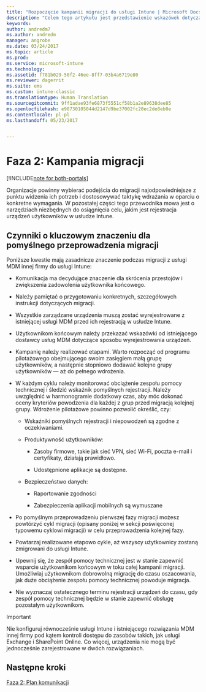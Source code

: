 ```yaml
---
title: "Rozpoczęcie kampanii migracji do usługi Intune | Microsoft Docs"
description: "Celem tego artykułu jest przedstawienie wskazówek dotyczących sposobu rozpoczęcia kampanii migracji."
keywords: 
author: andredm7
ms.author: andredm
manager: angrobe
ms.date: 03/24/2017
ms.topic: article
ms.prod: 
ms.service: microsoft-intune
ms.technology: 
ms.assetid: f781b029-50f2-46ee-8ff7-03b4a6719e80
ms.reviewer: dagerrit
ms.suite: ems
ms.custom: intune-classic
ms.translationtype: Human Translation
ms.sourcegitcommit: 9ff1adae93fe6873f5551cf58b1a2e89638dee85
ms.openlocfilehash: e98730105044d2147d9be37002fc20ec2de8eb0e
ms.contentlocale: pl-pl
ms.lasthandoff: 05/23/2017


---
```


# <a name="phase-2-migration-campaign"></a>Faza 2: Kampania migracji

[!INCLUDE[note for both-portals](../includes/note-for-both-portals.md)]

Organizacje powinny wybierać podejścia do migracji najodpowiedniejsze z punktu widzenia ich potrzeb i dostosowywać taktykę wdrażania w oparciu o konkretne wymagania. W pozostałej części tego przewodnika mowa jest o narzędziach niezbędnych do osiągnięcia celu, jakim jest rejestracja urządzeń użytkowników w usłudze Intune.

## <a name="keys-to-a-successful-migration"></a>Czynniki o kluczowym znaczeniu dla pomyślnego przeprowadzenia migracji

Poniższe kwestie mają zasadnicze znaczenie podczas migracji z usługi MDM innej firmy do usługi Intune:

-   Komunikacja ma decydujące znaczenie dla skrócenia przestojów i zwiększenia zadowolenia użytkownika końcowego.

-   Należy pamiętać o przygotowaniu konkretnych, szczegółowych instrukcji dotyczących migracji.

-   Wszystkie zarządzane urządzenia muszą zostać wyrejestrowane z istniejącej usługi MDM przed ich rejestracją w usłudze Intune.

-   Użytkownikom końcowym należy przekazać wskazówki od istniejącego dostawcy usług MDM dotyczące sposobu wyrejestrowania urządzeń.

-   Kampanię należy realizować etapami. Warto rozpocząć od programu pilotażowego obejmującego swoim zasięgiem małą grupę użytkowników, a następnie stopniowo dodawać kolejne grupy użytkowników — aż do pełnego wdrożenia.

-   W każdym cyklu należy monitorować obciążenie zespołu pomocy technicznej i śledzić wskaźnik pomyślnych rejestracji. Należy uwzględnić w harmonogramie dodatkowy czas, aby móc dokonać oceny kryteriów powodzenia dla każdej z grup przed migracją kolejnej grupy. Wdrożenie pilotażowe powinno pozwolić określić, czy:

    -   Wskaźniki pomyślnych rejestracji i niepowodzeń są zgodne z oczekiwaniami.

    -   Produktywność użytkowników:

        -   Zasoby firmowe, takie jak sieć VPN, sieć Wi-Fi, poczta e-mail i certyfikaty, działają prawidłowo.

        -   Udostępnione aplikacje są dostępne.

    -   Bezpieczeństwo danych:

        -   Raportowanie zgodności

        -   Zabezpieczenia aplikacji mobilnych są wymuszane

-   Po pomyślnym przeprowadzeniu pierwszej fazy migracji możesz powtórzyć cykl migracji (opisany poniżej w sekcji poświęconej typowemu cyklowi migracji) w celu przeprowadzenia kolejnej fazy.

-   Powtarzaj realizowane etapowo cykle, aż wszyscy użytkownicy zostaną zmigrowani do usługi Intune.

-   Upewnij się, że zespół pomocy technicznej jest w stanie zapewnić wsparcie użytkownikom końcowym w toku całej kampanii migracji. Umożliwiaj użytkownikom dobrowolną migrację do czasu oszacowania, jak duże obciążenie zespołu pomocy technicznej powoduje migracja.

-   Nie wyznaczaj ostatecznego terminu rejestracji urządzeń do czasu, gdy zespół pomocy technicznej będzie w stanie zapewnić obsługę pozostałym użytkownikom.

> [!IMPORTANT] 
> Nie konfiguruj równocześnie usługi Intune i istniejącego rozwiązania MDM innej firmy pod kątem kontroli dostępu do zasobów takich, jak usługi Exchange i SharePoint Online. Co więcej, urządzenia nie mogą być jednocześnie zarejestrowane w dwóch rozwiązaniach.

## <a name="next-steps"></a>Następne kroki

[Faza 2: Plan komunikacji](/intune-classic/plan-design/migration-phase2-communication-plan)

